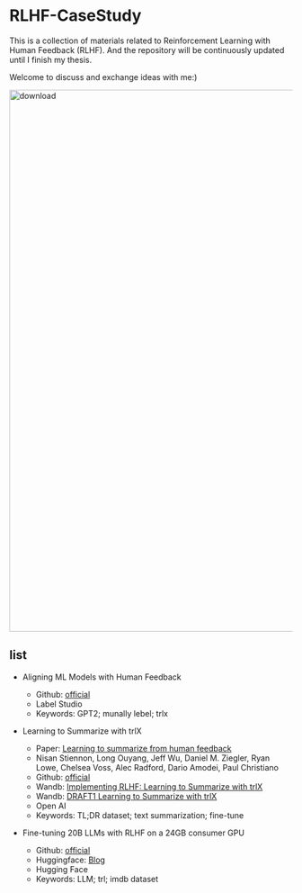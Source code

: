 # RLHF-CaseStudy
This is a collection of materials related to Reinforcement Learning with Human Feedback (RLHF). And the repository will be continuously updated until I finish my thesis.

Welcome to  discuss and exchange ideas with me:)

<img width="963" alt="download" src="https://github.com/DDDDorwin/RLHF-CaseStudy/assets/89888473/4a2ff1da-ec86-4d30-9ffd-8a9bdbf79063">

## list
- Aligning ML Models with Human Feedback
  - Github: [official](https://github.com/HumanSignal/RLHF/tree/master)
  - Label Studio
  - Keywords: GPT2; munally lebel; trlx

- Learning to Summarize with trlX
  - Paper: [Learning to summarize from human feedback](https://arxiv.org/abs/2009.01325)
  - Nisan Stiennon, Long Ouyang, Jeff Wu, Daniel M. Ziegler, Ryan Lowe, Chelsea Voss, Alec Radford, Dario Amodei, Paul Christiano
  - Github: [official](https://github.com/openai/summarize-from-feedback/tree/master)
  - Wandb: [Implementing RLHF: Learning to Summarize with trlX](https://wandb.ai/carperai/summarize_RLHF/reports/Implementing-RLHF-Learning-to-Summarize-with-trlX--VmlldzozMzAwODM2)
  - Wandb: [DRAFT1 Learning to Summarize with trlX](https://wandb.ai/carperai/summarize_RLHF/reports/-DRAFT1Learning-to-Summarize-with-trlX--VmlldzozMjgwNTkx)
  - Open AI
  - Keywords: TL;DR dataset; text summarization; fine-tune

- Fine-tuning 20B LLMs with RLHF on a 24GB consumer GPU
  - Github: [official](https://github.com/huggingface/blog/blob/main/trl-peft.md)
  - Huggingface: [Blog](https://huggingface.co/blog/trl-peft)
  - Hugging Face
  - Keywords: LLM; trl; imdb dataset


